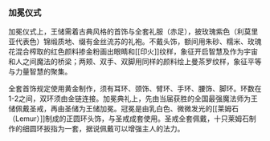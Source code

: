 
### 加冕仪式
加冕仪式上，王储需着古典风格的首饰与全套礼服（赤足），披玫瑰紫色（利莫里亚代表色）锦缎质地、缀有金丝流苏的礼袍。不戴头饰，额间用朱砂、糯米、玫瑰花混合榨取的红色颜料掺金粉画出眼睛和[[印火]]纹样，象征开启智慧及作为宇宙和人之间魔法的桥梁；两颊、双手、双脚用同样的颜料绘上曼茶罗纹样，象征平等与力量智慧的聚集。

全套首饰规定使用黄金制作，须有耳环、颈饰、臂环、手环、腰饰、脚环。环数在1-2之间，双环须由金链连接。加冕典礼上，先由当届获胜的全国最强魔法师为王储佩戴圣戒，再由圣储为王储加冕。冠冕是由乳白色、微微发光的[[莱姆石（Lemur）]]制成的正圆环头饰，与圣戒成套使用。圣戒全套佩戴，十只莱姆石制作的细圆环扳指为一套，据说佩戴可以增强主人的法力。